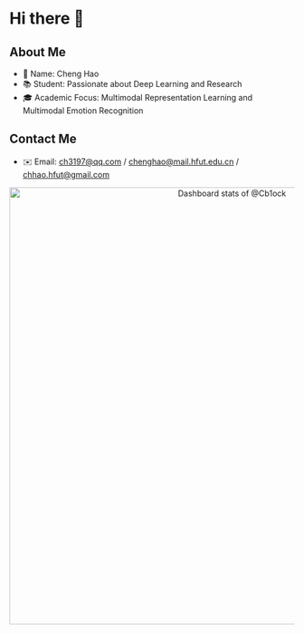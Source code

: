 <!--
**Cb1ock/Cb1ock** is a ✨ _special_ ✨ repository because its `README.md` (this file) appears on your GitHub profile.

Here are some ideas to get you started:

- 🔭 I’m currently working on Computer Vision and Multimodal Emotion Recognition
- 🌱 I’m currently learning Base
- 👯 I’m looking to collaborate on ...
- 🤔 I’m looking for help with ...
- 💬 Ask me about ...
- 📫 How to reach me: ...
- 😄 Pronouns: ...
- ⚡ Fun fact: ...
-->

# Hi there 👋

## About Me

- 👤 Name: Cheng Hao
- 📚 Student: Passionate about Deep Learning and Research
- 🎓 Academic Focus: Multimodal Representation Learning and Multimodal Emotion Recognition

## Contact Me

- ✉️ Email: <ch3197@qq.com> / <chenghao@mail.hfut.edu.cn> / <chhao.hfut@gmail.com>

<!--- ![Anurag's GitHub stats](https://github-readme-stats.vercel.app/api?username=Cb1ock&show_icons=true&theme=transparent&count_private=true&include_all_commits=True)

[![Top Langs](https://github-readme-stats.vercel.app/api/top-langs/?username=Cb1ock&layout=compact&theme=transparent)](https://github.com/anuraghazra/github-readme-stats)

I'm a student with a strong interest in multimodal emotion recognition and computer vision. I'm eager to learn and explore these fields, and I'm open to connecting with others who share similar interests. Let's learn and grow together! 😊--->

<!---
<h3 align="center">Lab for Multimedia Computing (LMC)</h3>
<h6 align="center">Multimodal Emotion Recognition</h6>
--->

<!-- Copy-paste in your Readme.md file -->

<!-- Copy-paste in your Readme.md file -->

<a href="https://next.ossinsight.io/widgets/official/compose-user-dashboard-stats?user_id=90198143" target="_blank" style="display: block" align="center">
  <picture>
    <source media="(prefers-color-scheme: dark)" srcset="https://next.ossinsight.io/widgets/official/compose-user-dashboard-stats/thumbnail.png?user_id=90198143&image_size=auto&color_scheme=dark" width="771" height="auto">
    <img alt="Dashboard stats of @Cb1ock" src="https://next.ossinsight.io/widgets/official/compose-user-dashboard-stats/thumbnail.png?user_id=90198143&image_size=auto&color_scheme=light" width="771" height="auto">
  </picture>
</a>

<!-- 

<p align="center">
  <img src="https://github-readme-stats.vercel.app/api?username=Cb1ock&show_icons=true&bg_color=00000000" alt="Ben's GitHub Stats">
  <a href="https://git.io/streak-stats">
    <img src="https://streak-stats.demolab.com?user=Cb1ock&theme=transparent&card_width=200&hide_current_streak=true&hide_longest_streak=true" alt="GitHub Streak">
  </a>
</p>
